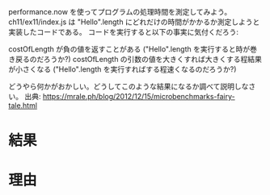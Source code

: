 performance.now を使ってプログラムの処理時間を測定してみよう。
ch11/ex11/index.js は "Hello".length にどれだけの時間がかかるか測定しようと実装したコードである。
コードを実行すると以下の事実に気付くだろう:

costOfLength が負の値を返すことがある ("Hello".length を実行すると時が巻き戻るのだろうか?)
costOfLength の引数の値を大きくすれば大きくする程結果が小さくなる ("Hello".length を実行すればする程速くなるのだろうか?)

どうやら何かがおかしい。どうしてこのような結果になるか調べて説明しなさい。
出典: https://mrale.ph/blog/2012/12/15/microbenchmarks-fairy-tale.html

# 結果

# 理由
